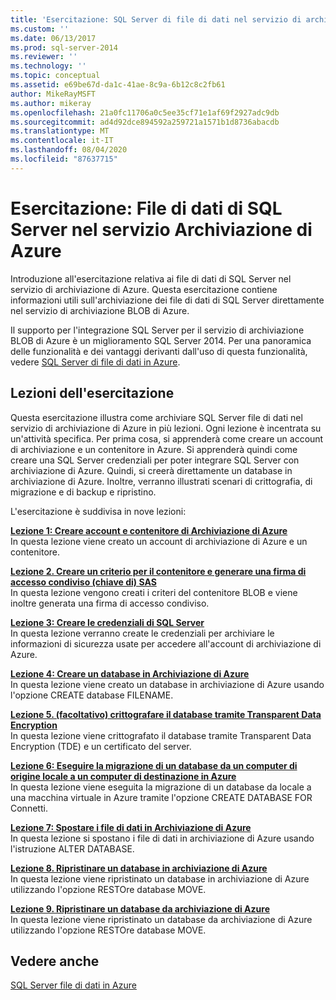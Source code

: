 ```yaml
---
title: 'Esercitazione: SQL Server di file di dati nel servizio di archiviazione di Azure | Microsoft Docs'
ms.custom: ''
ms.date: 06/13/2017
ms.prod: sql-server-2014
ms.reviewer: ''
ms.technology: ''
ms.topic: conceptual
ms.assetid: e69be67d-da1c-41ae-8c9a-6b12c8c2fb61
author: MikeRayMSFT
ms.author: mikeray
ms.openlocfilehash: 21a0fc11706a0c5ee35cf71e1af69f2927adc9db
ms.sourcegitcommit: ad4d92dce894592a259721a1571b1d8736abacdb
ms.translationtype: MT
ms.contentlocale: it-IT
ms.lasthandoff: 08/04/2020
ms.locfileid: "87637715"
---
```

# <a name="tutorial-sql-server-data-files-in-azure-storage-service"></a>Esercitazione: File di dati di SQL Server nel servizio Archiviazione di Azure
  Introduzione all'esercitazione relativa ai file di dati di SQL Server nel servizio di archiviazione di Azure. Questa esercitazione contiene informazioni utili sull'archiviazione dei file di dati di SQL Server direttamente nel servizio di archiviazione BLOB di Azure.  
  
 Il supporto per l'integrazione SQL Server per il servizio di archiviazione BLOB di Azure è un miglioramento SQL Server 2014. Per una panoramica delle funzionalità e dei vantaggi derivanti dall'uso di questa funzionalità, vedere [SQL Server di file di dati in Azure](databases/sql-server-data-files-in-microsoft-azure.md).  
  
## <a name="what-you-will-learn"></a>Lezioni dell'esercitazione  
 Questa esercitazione illustra come archiviare SQL Server file di dati nel servizio di archiviazione di Azure in più lezioni. Ogni lezione è incentrata su un'attività specifica. Per prima cosa, si apprenderà come creare un account di archiviazione e un contenitore in Azure. Si apprenderà quindi come creare una SQL Server credenziali per poter integrare SQL Server con archiviazione di Azure. Quindi, si creerà direttamente un database in archiviazione di Azure. Inoltre, verranno illustrati scenari di crittografia, di migrazione e di backup e ripristino.  
  
 L'esercitazione è suddivisa in nove lezioni:  
  
 **[Lezione 1: Creare account e contenitore di Archiviazione di Azure](../tutorials/lesson-1-create-windows-azure-storage-account-and-container.md)**  
 In questa lezione viene creato un account di archiviazione di Azure e un contenitore.  
  
 **[Lezione 2. Creare un criterio per il contenitore e generare una firma di accesso condiviso &#40;chiave di&#41; SAS](lesson-1-create-stored-access-policy-and-shared-access-signature.md)**  
 In questa lezione vengono creati i criteri del contenitore BLOB e viene inoltre generata una firma di accesso condiviso.  
  
 **[Lezione 3: Creare le credenziali di SQL Server](lesson-2-create-a-sql-server-credential-using-a-shared-access-signature.md)**  
 In questa lezione verranno create le credenziali per archiviare le informazioni di sicurezza usate per accedere all'account di archiviazione di Azure.  
  
 **[Lezione 4: Creare un database in Archiviazione di Azure](../relational-databases/lesson-3-database-backup-to-url.md)**  
 In questa lezione viene creato un database in archiviazione di Azure usando l'opzione CREATE database FILENAME.  
  
 **[Lezione 5. &#40;facoltativo&#41; crittografare il database tramite Transparent Data Encryption](../relational-databases/lesson-4-restore-database-to-virtual-machine-from-url.md)**  
 In questa lezione viene crittografato il database tramite Transparent Data Encryption (TDE) e un certificato del server.  
  
 **[Lezione 6: Eseguire la migrazione di un database da un computer di origine locale a un computer di destinazione in Azure](lesson-5-backup-database-using-file-snapshot-backup.md)**  
 In questa lezione viene eseguita la migrazione di un database da locale a una macchina virtuale in Azure tramite l'opzione CREATE DATABASE FOR Connetti.  
  
 **[Lezione 7: Spostare i file di dati in Archiviazione di Azure](../relational-databases/lesson-6-generate-activity-and-backup-log-using-file-snapshot-backup.md)**  
 In questa lezione si spostano i file di dati in archiviazione di Azure usando l'istruzione ALTER DATABASE.  
  
 **[Lezione 8. Ripristinare un database in archiviazione di Azure](../relational-databases/lesson-7-restore-a-database-to-a-point-in-time.md)**  
 In questa lezione viene ripristinato un database in archiviazione di Azure utilizzando l'opzione RESTOre database MOVE.  
  
 **[Lezione 9. Ripristinare un database da archiviazione di Azure](lesson-8-restore-as-new-database-from-log-backup.md)**  
 In questa lezione viene ripristinato un database da archiviazione di Azure utilizzando l'opzione RESTOre database MOVE.  
  
## <a name="see-also"></a>Vedere anche  
 [SQL Server file di dati in Azure](databases/sql-server-data-files-in-microsoft-azure.md)  
  
  
